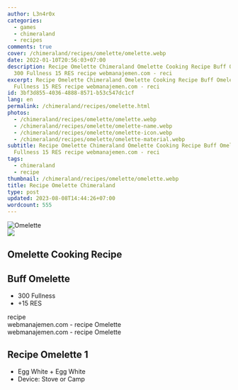 ```yaml
---
author: L3n4r0x
categories:
  - games
  - chimeraland
  - recipes
comments: true
cover: /chimeraland/recipes/omelette/omelette.webp
date: 2022-01-10T20:56:03+07:00
description: Recipe Omelette Chimeraland Omelette Cooking Recipe Buff Omelette
  300 Fullness 15 RES recipe webmanajemen.com - reci
excerpt: Recipe Omelette Chimeraland Omelette Cooking Recipe Buff Omelette 300
  Fullness 15 RES recipe webmanajemen.com - reci
id: 3bf3d855-4036-4888-8571-b53c547dc1cf
lang: en
permalink: /chimeraland/recipes/omelette.html
photos:
  - /chimeraland/recipes/omelette/omelette.webp
  - /chimeraland/recipes/omelette/omelette-name.webp
  - /chimeraland/recipes/omelette/omelette-icon.webp
  - /chimeraland/recipes/omelette/omelette-material.webp
subtitle: Recipe Omelette Chimeraland Omelette Cooking Recipe Buff Omelette 300
  Fullness 15 RES recipe webmanajemen.com - reci
tags:
  - chimeraland
  - recipe
thumbnail: /chimeraland/recipes/omelette/omelette.webp
title: Recipe Omelette Chimeraland
type: post
updated: 2023-08-08T14:44:26+07:00
wordcount: 555
---
```


<link
  rel="stylesheet"
  href="https://rawcdn.githack.com/dimaslanjaka/Web-Manajemen/870a349/css/bootstrap-5-3-0-alpha3-wrapper.css"
/>
<section id="bootstrap-wrapper">
  <div data-bs-theme="dark">
    <div class="card mb-2">
      <div class="card-body">
        <div class="row g-0">
          <div class="col-sm-4 position-relative mb-2">
            <img
              src="https://www.webmanajemen.com/chimeraland/recipes/omelette/omelette-material.webp"
              class="card-img fit-cover w-100 h-100"
              alt="Omelette"
              data-fancybox="true"
            />
          </div>
          <div class="col-sm-8 mb-2">
            <div class="card-body">
              <div class="d-flex flex-row align-items-center mb-3">
                <img
                  class="d-inline-block me-2"
                  src="https://www.webmanajemen.com/chimeraland/recipes/omelette/omelette-icon.webp"
                  width="auto"
                  height="auto"
                  style="vertical-align: middle"
                />
                <h2 class="fs-5">Omelette Cooking Recipe</h2>
              </div>
              <h2 class="card-title fs-5">Buff Omelette</h2>
              <div class="card-text">
                <ul>
                  <li>300 Fullness</li>
                  <li>+15 RES</li>
                </ul>
              </div>
              <span class="badge rounded-pill">recipe</span>
            </div>
            <div class="card-footer text-end text-muted mt-auto">
              webmanajemen.com - recipe Omelette
            </div>
          </div>
        </div>
      </div>
      <div class="card-footer text-end text-muted">
        webmanajemen.com - recipe Omelette
      </div>
    </div>
    <div class="row mb-2">
      <div class="col-12 col-lg-6 recipe-item mb-2">
        <div class="card">
          <div class="card-body">
            <h2 class="card-title fs-5">Recipe Omelette 1</h2>
            <div class="card-text">
              <ul>
                <li>Egg White<span> + </span>Egg White</li>
                <li>Device: Stove or Camp</li>
              </ul>
            </div>
          </div>
        </div>
      </div>
    </div>
  </div>
</section>